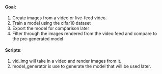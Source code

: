 #### Goal:
   1. Create images from a video or live-feed video.
   2. Train a model using the cifar10 dataset
   3. Export the model for comparison later
   4. Filter through the images rendered from the video feed and compare to the pre-generated model

#### Scripts:
   1. vid_img will take in a video and render images from it.
   2. model_generator is use to generate the model that will be used later.
